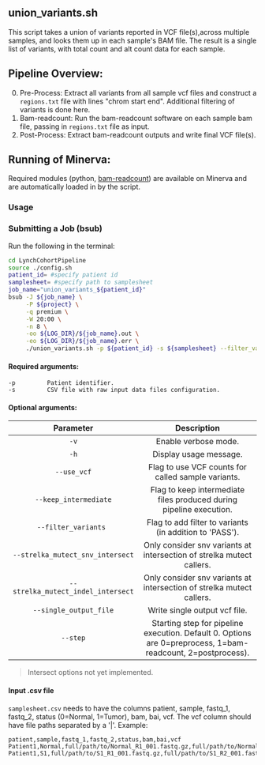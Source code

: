 ## union_variants.sh
This script takes a union of variants reported in VCF file(s),across multiple samples, and looks them up in each sample's BAM file. The result is a single list of variants, with total count and alt count data for each sample.

## Pipeline Overview:

0. Pre-Process: Extract all variants from all sample vcf files and construct a `regions.txt` file with lines "chrom start end". Additional filtering of variants is done here.
1. Bam-readcount: Run the bam-readcount software on each sample bam file, passing in `regions.txt` file as input.
2. Post-Process: Extract bam-readcount outputs and write final VCF file(s).


## Running of Minerva:

Required modules (python, [bam-readcount](https://github.com/genome/bam-readcount)) are available on Minerva and are automatically loaded in by the script.

### Usage

### Submitting a Job (bsub)
Run the following in the terminal:

```bash
cd LynchCohortPipeline
source ./config.sh
patient_id= #specify patient id
samplesheet= #specify path to samplesheet
job_name="union_variants_${patient_id}"
bsub -J ${job_name} \
     -P ${project} \
     -q premium \
     -W 20:00 \
     -n 8 \
     -oo ${LOG_DIR}/${job_name}.out \
     -eo ${LOG_DIR}/${job_name}.err \
     ./union_variants.sh -p ${patient_id} -s ${samplesheet} --filter_variants -v
```

#### Required arguments:
```
-p         Patient identifier.
-s         CSV file with raw input data files configuration.
```

#### Optional arguments:

| Parameter                 | Description   |	
| :----------------------------------------: | :------: |
| `-v` | Enable verbose mode. |
| `-h` | Display usage message. |
| `--use_vcf` |  Flag to use VCF counts for called sample variants. 
| `--keep_intermediate` | Flag to keep intermediate files produced during pipeline execution.
| `--filter_variants ` | Flag to add filter to variants (in addition to 'PASS').
|  `--strelka_mutect_snv_intersect` | Only consider snv variants at intersection of strelka mutect callers.
| `--strelka_mutect_indel_intersect` | Only consider snv variants at intersection of strelka mutect callers.
|  `--single_output_file` | Write single output vcf file.
| `--step` | Starting step for pipeline execution. Default 0. Options are 0=preprocess, 1=bam-readcount, 2=postprocess). |

>Intersect options not yet implemented.

#### Input .csv file
`samplesheet.csv` needs to have the columns patient, sample, fastq_1, fastq_2, status (0=Normal, 1=Tumor), bam, bai, vcf. The vcf column should have file paths separated by a '|'. Example:

```csv
patient,sample,fastq_1,fastq_2,status,bam,bai,vcf
Patient1,Normal,full/path/to/Normal_R1_001.fastq.gz,full/path/to/Normal_R2_001.fastq.gz,0,full/path/to/Normal.bam,full/path/to/Normal.bai,na
Patient1,S1,full/path/to/S1_R1_001.fastq.gz,full/path/to/S1_R2_001.fastq.gz,1,full/path/to/S1.bam,full/path/to/S1.bai,full/path/to/S1_1.vcf|full/path/to/S1_2.vcf|full/path/to/S1_3.vcf
```


